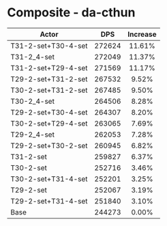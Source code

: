 # Composite - da-cthun
| Actor | DPS | Increase |
|---|:---:|:---:|
|T31-2-set+T30-4-set|272624|11.61%|
|T31-2_4-set|272049|11.37%|
|T31-2-set+T29-4-set|271569|11.17%|
|T29-2-set+T31-2-set|267532|9.52%|
|T30-2-set+T31-2-set|267485|9.50%|
|T30-2_4-set|264506|8.28%|
|T29-2-set+T30-4-set|264307|8.20%|
|T30-2-set+T29-4-set|263065|7.69%|
|T29-2_4-set|262053|7.28%|
|T29-2-set+T30-2-set|260945|6.82%|
|T31-2-set|259827|6.37%|
|T30-2-set|252716|3.46%|
|T30-2-set+T31-4-set|252201|3.25%|
|T29-2-set|252067|3.19%|
|T29-2-set+T31-4-set|251840|3.10%|
|Base|244273|0.00%|

